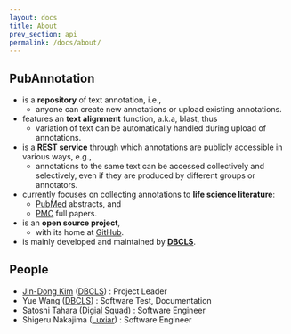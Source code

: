 ```yaml
---
layout: docs
title: About
prev_section: api
permalink: /docs/about/
---
```


## PubAnnotation

* is a **repository** of text annotation, i.e.,
  * anyone can create new annotations or upload existing annotations.
* features an **text alignment** function, a.k.a, blast, thus
  * variation of text can be automatically handled during upload of annotations.
* is a **REST service** through which annotations are publicly accessible in various ways, e.g.,
  * annotations to the same text can be accessed collectively and selectively, even if they are produced by different groups or annotators.
* currently focuses on collecting annotations to **life science literature**:
  * [PubMed](http://www.ncbi.nlm.nih.gov/pubmed/) abstracts, and
  * [PMC](http://www.ncbi.nlm.nih.gov/pmc/) full papers.
* is an **open source project**,
  * with its home at [GitHub](https://github.com/pubannotation/pubannotation).
* is mainly developed and maintained by **[DBCLS](http://dbcls.rois.ac.jp)**.

## People

* [Jin-Dong Kim](http://dbcls.rois.ac.jp/~jdkim) ([DBCLS](http://dbcls.rois.ac.jp)) : Project Leader
* Yue Wang ([DBCLS](http://dbcls.rois.ac.jp)) : Software Test, Documentation
* Satoshi Tahara ([Digial Squad](http://digital-squad.net/)) : Software Engineer
* Shigeru Nakajima ([Luxiar](http://www.luxiar.com)) : Software Engineer